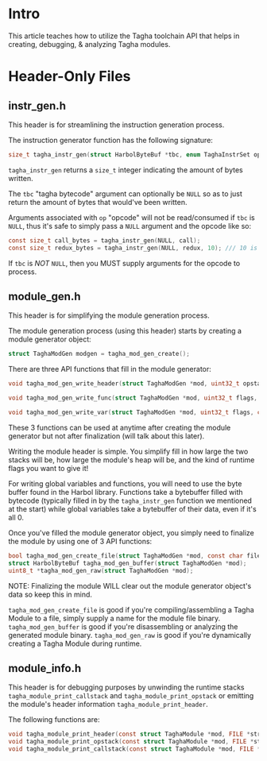 # Intro
This article teaches how to utilize the Tagha toolchain API that helps in creating, debugging, & analyzing Tagha modules.


# Header-Only Files

## instr_gen.h
This header is for streamlining the instruction generation process.

The instruction generator function has the following signature:
```c
size_t tagha_instr_gen(struct HarbolByteBuf *tbc, enum TaghaInstrSet op, ...);
```

`tagha_instr_gen` returns a `size_t` integer indicating the amount of bytes written.

The `tbc` "tagha bytecode" argument can optionally be `NULL` so as to just return the amount of bytes that would've been written.

Arguments associated with `op` "opcode" will not be read/consumed if `tbc` is `NULL`, thus it's safe to simply pass a `NULL` argument and the opcode like so:
```c
const size_t call_bytes = tagha_instr_gen(NULL, call);
const size_t redux_bytes = tagha_instr_gen(NULL, redux, 10); /// 10 is passed but won't be processed.
```

If `tbc` is _NOT_ `NULL`, then you MUST supply arguments for the opcode to process.


## module_gen.h
This header is for simplifying the module generation process.

The module generation process (using this header) starts by creating a module generator object:
```c
struct TaghaModGen modgen = tagha_mod_gen_create();
```

There are three API functions that fill in the module generator:
```c
void tagha_mod_gen_write_header(struct TaghaModGen *mod, uint32_t opstacksize, uint32_t callstacksize, uint32_t heapsize, uint32_t flags);

void tagha_mod_gen_write_func(struct TaghaModGen *mod, uint32_t flags, const char name[], const struct HarbolByteBuf *bytecode);

void tagha_mod_gen_write_var(struct TaghaModGen *mod, uint32_t flags, const char name[], const struct HarbolByteBuf *datum);
```

These 3 functions can be used at anytime after creating the module generator but not after finalization (will talk about this later).

Writing the module header is simple. You simplify fill in how large the two stacks will be, how large the module's heap will be, and the kind of runtime flags you want to give it!

For writing global variables and functions, you will need to use the byte buffer found in the Harbol library. Functions take a bytebuffer filled with bytecode (typically filled in by the `tagha_instr_gen` function we mentioned at the start) while global variables take a bytebuffer of their data, even if it's all 0.

Once you've filled the module generator object, you simply need to finalize the module by using one of 3 API functions:

```c
bool tagha_mod_gen_create_file(struct TaghaModGen *mod, const char filename[]);
struct HarbolByteBuf tagha_mod_gen_buffer(struct TaghaModGen *mod);
uint8_t *tagha_mod_gen_raw(struct TaghaModGen *mod);
```

NOTE: Finalizing the module WILL clear out the module generator object's data so keep this in mind.

`tagha_mod_gen_create_file` is good if you're compiling/assembling a Tagha Module to a file, simply supply a name for the module file binary.
`tagha_mod_gen_buffer` is good if you're disassembling or analyzing the generated module binary.
`tagha_mod_gen_raw` is good if you're dynamically creating a Tagha Module during runtime.

## module_info.h
This header is for debugging purposes by unwinding the runtime stacks `tagha_module_print_callstack` and `tagha_module_print_opstack` or emitting the module's header information `tagha_module_print_header`.

The following functions are:
```c
void tagha_module_print_header(const struct TaghaModule *mod, FILE *stream);
void tagha_module_print_opstack(const struct TaghaModule *mod, FILE *stream);
void tagha_module_print_callstack(const struct TaghaModule *mod, FILE *stream);
```


